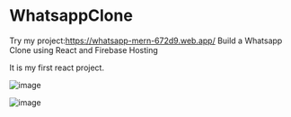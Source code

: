 # WhatsappClone
Try my project:https://whatsapp-mern-672d9.web.app/
Build a Whatsapp Clone using React and Firebase Hosting

It is my first react project.

![image](https://user-images.githubusercontent.com/72060359/112032465-6acfef00-8b62-11eb-9c33-c1cf5c96ad8b.png)

![image](https://user-images.githubusercontent.com/72060359/112032617-97840680-8b62-11eb-808a-bd8b9f6bf219.png)
